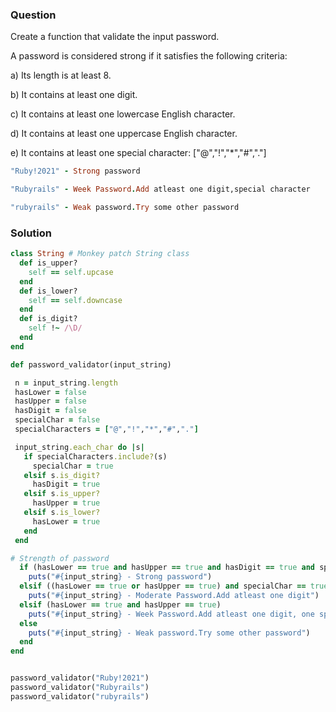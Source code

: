 ### Question
Create a function that validate the input password.

A password is considered strong if it satisfies the following criteria:

a) Its length is at least 8.

b) It contains at least one digit.

c) It contains at least one lowercase English character.

d) It contains at least one uppercase English character.

e) It contains at least one special character: ["@","!","*","#","."]

```ruby
"Ruby!2021" - Strong password

"Rubyrails" - Week Password.Add atleast one digit,special character

"rubyrails" - Weak password.Try some other password
```

### Solution
```ruby
class String # Monkey patch String class
  def is_upper?
    self == self.upcase
  end
  def is_lower?
    self == self.downcase
  end
  def is_digit?
    self !~ /\D/
  end
end

def password_validator(input_string)

 n = input_string.length 
 hasLower = false
 hasUpper = false
 hasDigit = false
 specialChar = false
 specialCharacters = ["@","!","*","#","."]

 input_string.each_char do |s|
   if specialCharacters.include?(s)
     specialChar = true        
   elsif s.is_digit?
     hasDigit = true
   elsif s.is_upper?
     hasUpper = true
   elsif s.is_lower?
     hasLower = true
   end
 end

# Strength of password 
  if (hasLower == true and hasUpper == true and hasDigit == true and specialChar== true and n >= 8)
    puts("#{input_string} - Strong password")
  elsif ((hasLower == true or hasUpper == true) and specialChar == true and n >= 6)
    puts("#{input_string} - Moderate Password.Add atleast one digit")
  elsif (hasLower == true and hasUpper == true) 
    puts("#{input_string} - Week Password.Add atleast one digit, one special character")
  else
    puts("#{input_string} - Weak password.Try some other password")
  end
end 


password_validator("Ruby!2021")
password_validator("Rubyrails")
password_validator("rubyrails")
```

